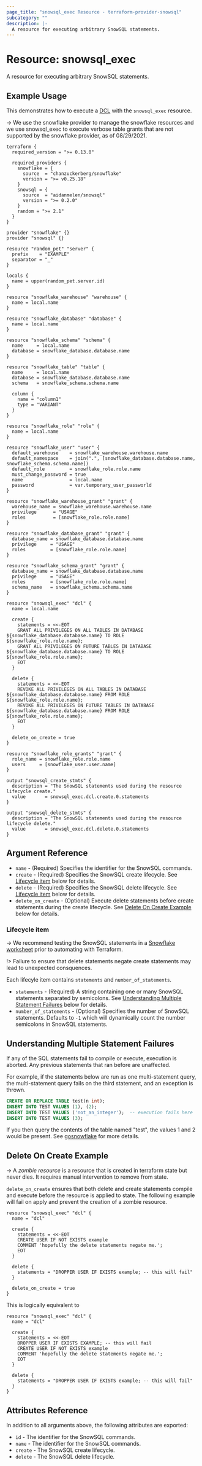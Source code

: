 ```yaml
---
page_title: "snowsql_exec Resource - terraform-provider-snowsql"
subcategory: ""
description: |-
  A resource for executing arbitrary SnowSQL statements.
---
```


# Resource: snowsql_exec

A resource for executing arbitrary SnowSQL statements.

## Example Usage

This demonstrates how to execute a [DCL](https://www.geeksforgeeks.org/sql-ddl-dql-dml-dcl-tcl-commands/) with the `snowsql_exec` resource.

-> We use the snowflake provider to manage the snowflake resources and we use snowsql_exec to execute verbose table grants that are not supported by the snowflake provider, as of 08/29/2021.

```hcl
terraform {
  required_version = ">= 0.13.0"

  required_providers {
    snowflake = {
      source  = "chanzuckerberg/snowflake"
      version = ">= v0.25.18"
    }
    snowsql = {
      source  = "aidanmelen/snowsql"
      version = ">= 0.2.0"
    }
    random = ">= 2.1"
  }
}

provider "snowflake" {}
provider "snowsql" {}

resource "random_pet" "server" {
  prefix    = "EXAMPLE"
  separator = "_"
}

locals {
  name = upper(random_pet.server.id)
}

resource "snowflake_warehouse" "warehouse" {
  name = local.name
}

resource "snowflake_database" "database" {
  name = local.name
}

resource "snowflake_schema" "schema" {
  name     = local.name
  database = snowflake_database.database.name
}

resource "snowflake_table" "table" {
  name     = local.name
  database = snowflake_database.database.name
  schema   = snowflake_schema.schema.name

  column {
    name = "column1"
    type = "VARIANT"
  }
}

resource "snowflake_role" "role" {
  name = local.name
}

resource "snowflake_user" "user" {
  default_warehouse    = snowflake_warehouse.warehouse.name
  default_namespace    = join(".", [snowflake_database.database.name, snowflake_schema.schema.name])
  default_role         = snowflake_role.role.name
  must_change_password = true
  name                 = local.name
  password             = var.temporary_user_passworld
}

resource "snowflake_warehouse_grant" "grant" {
  warehouse_name = snowflake_warehouse.warehouse.name
  privilege      = "USAGE"
  roles          = [snowflake_role.role.name]
}

resource "snowflake_database_grant" "grant" {
  database_name = snowflake_database.database.name
  privilege     = "USAGE"
  roles         = [snowflake_role.role.name]
}

resource "snowflake_schema_grant" "grant" {
  database_name = snowflake_database.database.name
  privilege     = "USAGE"
  roles         = [snowflake_role.role.name]
  schema_name   = snowflake_schema.schema.name
}

resource "snowsql_exec" "dcl" {
  name = local.name

  create {
    statements = <<-EOT
    GRANT ALL PRIVILEGES ON ALL TABLES IN DATABASE ${snowflake_database.database.name} TO ROLE ${snowflake_role.role.name};
    GRANT ALL PRIVILEGES ON FUTURE TABLES IN DATABASE ${snowflake_database.database.name} TO ROLE ${snowflake_role.role.name};
    EOT
  }

  delete {
    statements = <<-EOT
    REVOKE ALL PRIVILEGES ON ALL TABLES IN DATABASE ${snowflake_database.database.name} FROM ROLE ${snowflake_role.role.name};
    REVOKE ALL PRIVILEGES ON FUTURE TABLES IN DATABASE ${snowflake_database.database.name} FROM ROLE ${snowflake_role.role.name};
    EOT
  }

  delete_on_create = true
}

resource "snowflake_role_grants" "grant" {
  role_name = snowflake_role.role.name
  users     = [snowflake_user.user.name]
}

output "snowsql_create_stmts" {
  description = "The SnowSQL statements used during the resource lifecycle create."
  value       = snowsql_exec.dcl.create.0.statements
}

output "snowsql_delete_stmts" {
  description = "The SnowSQL statements used during the resource lifecycle delete."
  value       = snowsql_exec.dcl.delete.0.statements
}
```

## Argument Reference

* `name` - (Required) Specifies the identifier for the SnowSQL commands.
* `create` - (Required) Specifies the SnowSQL create lifecycle. See [Lifecycle item](#lifecycle-item) below for details.
* `delete` - (Required) Specifies the SnowSQL delete lifecycle. See [Lifecycle item](#lifecycle-item) below for details.
* `delete_on_create` - (Optional) Execute delete statements before create statements during the create lifecycle. See [Delete On Create Example](#delete-on-create-example) below for details.

### Lifecycle item

-> We recommend testing the SnowSQL statements in a [Snowflake worksheet](https://docs.snowflake.com/en/user-guide/ui-worksheet.html) prior to automating with Terraform.

!> Failure to ensure that delete statements negate create statements may lead to unexpected consquences.

Each lifecyle item contains `statements` and `number_of_statements`.

- `statements` - (Required) A string containing one or many SnowSQL statements separated by semicolons. See [Understanding Multiple Statement Failures](#understanding-multiple-statement-failures) below for details.
- `number_of_statements` - (Optional) Specifies the number of SnowSQL statements. Defaults to `-1` which will dynamically count the number semicolons in SnowSQL statements.

## Understanding Multiple Statement Failures

If any of the SQL statements fail to compile or execute, execution is aborted. Any previous statements that ran before are unaffected.

For example, if the statements below are run as one multi-statement query, the multi-statement query fails on the third statement, and an exception is thrown.

```sql
CREATE OR REPLACE TABLE test(n int);
INSERT INTO TEST VALUES (1), (2);
INSERT INTO TEST VALUES ('not_an_integer');  -- execution fails here
INSERT INTO TEST VALUES (3);
```

If you then query the contents of the table named "test", the values 1 and 2 would be present. See [gosnowflake](https://godoc.org/github.com/snowflakedb/gosnowflake#hdr-Executing_Multiple_Statements_in_One_Call) for more details.

## Delete On Create Example

-> A *zombie resource* is a resource that is created in terraform state but never dies. It requires manual intervention to remove from state.

`delete_on_create` ensures that both delete and create statements compile and execute before the resource is applied to state. The following example will fail on apply and prevent the creation of a zombie resource.

```hcl
resource "snowsql_exec" "dcl" {
  name = "dcl"

  create {
    statements = <<-EOT
    CREATE USER IF NOT EXISTS example
    COMMENT 'hopefully the delete statements negate me.';
    EOT
  }

  delete {
    statements = "DROPPER USER IF EXISTS example; -- this will fail"
  }

  delete_on_create = true
}
```

This is logically equivalent to

```hcl
resource "snowsql_exec" "dcl" {
  name = "dcl"

  create {
    statements = <<-EOT
    DROPPER USER IF EXISTS EXAMPLE; -- this will fail
    CREATE USER IF NOT EXISTS example
    COMMENT 'hopefully the delete statements negate me.';
    EOT
  }

  delete {
    statements = "DROPPER USER IF EXISTS example; -- this will fail"
  }
}
```


## Attributes Reference

In addition to all arguments above, the following attributes are exported:

* `id` - The identifier for the SnowSQL commands.
* `name` - The identifier for the SnowSQL commands.
* `create` - The SnowSQL create lifecycle.
* `delete` - The SnowSQL delete lifecycle.
